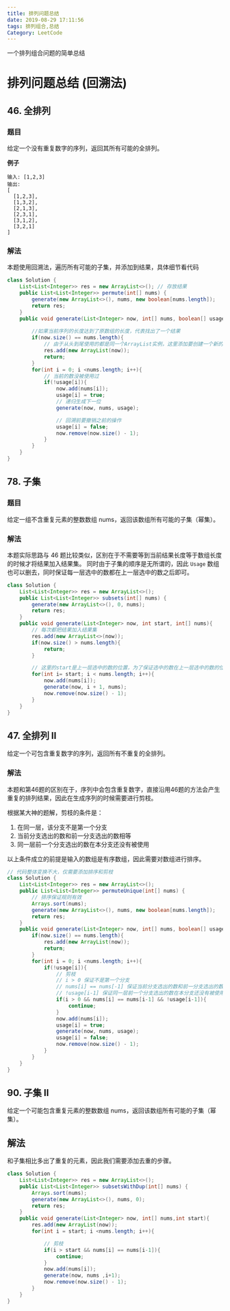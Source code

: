 ```yaml
---
title: 排列问题总结
date: 2019-08-29 17:11:56
tags: 排列组合,总结
Category: LeetCode
---
```


一个排列组合问题的简单总结

<!--more-->

# 排列问题总结 (回溯法)

## 46. 全排列

### 题目

给定一个没有重复数字的序列，返回其所有可能的全排列。

**例子**

```plain
输入: [1,2,3]
输出:
[
  [1,2,3],
  [1,3,2],
  [2,1,3],
  [2,3,1],
  [3,1,2],
  [3,2,1]
]
```

### 解法

本题使用回溯法，遍历所有可能的子集，并添加到结果，具体细节看代码

```java
class Solution {
    List<List<Integer>> res = new ArrayList<>(); // 存放结果
    public List<List<Integer>> permute(int[] nums) {
        generate(new ArrayList<>(), nums, new boolean[nums.length]);
        return res;
    }
    public void generate(List<Integer> now, int[] nums, boolean[] usage){
        
        //如果当前序列的长度达到了原数组的长度，代表找出了一个结果
        if(now.size() == nums.length){
            // 由于从头到尾使用的都是同一个ArrayList实例，这里添加要创建一个新的实例，不然结果会被修改
            res.add(new ArrayList(now));
            return;
        }
        for(int i = 0; i <nums.length; i++){
            // 当前的数没被使用过
            if(!usage[i]){
                now.add(nums[i]);
                usage[i] = true;
                // 递归生成下一位
                generate(now, nums, usage);

                // 回溯前要撤销之前的操作
                usage[i] = false;
                now.remove(now.size() - 1);
            }
        }
    }
}
```

## 78. 子集

### 题目

给定一组不含重复元素的整数数组 nums，返回该数组所有可能的子集（幂集）。

### 解法

本题实际思路与 46 题比较类似，区别在于不需要等到当前结果长度等于数组长度的时候才将结果加入结果集。 同时由于子集的顺序是无所谓的，因此 `Usage` 数组也可以删去，同时保证每一层选中的数都在上一层选中的数之后即可。

```java
class Solution {
    List<List<Integer>> res = new ArrayList<>();
    public List<List<Integer>> subsets(int[] nums) {
        generate(new ArrayList<>(), 0, nums);
        return res;
    }
    public void generate(List<Integer> now, int start, int[] nums){
        // 每次都把结果加入结果集
        res.add(new ArrayList<>(now));
        if(now.size() > nums.length){
            return;
        }

        // 这里的start是上一层选中的数的位置，为了保证选中的数在上一层选中的数的位置之后，循环从 start 开始
        for(int i= start; i < nums.length; i++){
            now.add(nums[i]);
            generate(now, i + 1, nums);
            now.remove(now.size() - 1);
        }
    }
}
```

## 47. 全排列 II

给定一个可包含重复数字的序列，返回所有不重复的全排列。

### 解法

本题和第46题的区别在于，序列中会包含重复数字，直接沿用46题的方法会产生重复的排列结果，因此在生成序列的时候需要进行剪枝。

根据某大神的题解，剪枝的条件是：

1. 在同一层，该分支不是第一个分支
2. 当前分支选出的数和前一分支选出的数相等
3. 同一层前一个分支选出的数在本分支还没有被使用

以上条件成立的前提是输入的数组是有序数组，因此需要对数组进行排序。

```java
// 代码整体变换不大，仅需要添加排序和剪枝
class Solution {
    List<List<Integer>> res = new ArrayList<>();
    public List<List<Integer>> permuteUnique(int[] nums) {
        // 排序保证规则有效
        Arrays.sort(nums);
        generate(new ArrayList<>(), nums, new boolean[nums.length]);
        return res;
    }
    public void generate(List<Integer> now, int[] nums, boolean[] usage){
        if(now.size() == nums.length){
            res.add(new ArrayList(now));
            return;
        }
        for(int i = 0; i <nums.length; i++){
            if(!usage[i]){
                // 剪枝
                // i > 0 保证不是第一个分支
                // nums[i] == nums[-1] 保证当前分支选出的数和前一分支选出的数相等
                // !usage[i-1] 保证同一层前一个分支选出的数在本分支还没有被使用/
                if(i > 0 && nums[i] == nums[i-1] && !usage[i-1]){
                    continue;
                }
                now.add(nums[i]);
                usage[i] = true;
                generate(now, nums, usage);
                usage[i] = false;
                now.remove(now.size() - 1);
            }
        }
    }
}
```

## 90. 子集 II

给定一个可能包含重复元素的整数数组 nums，返回该数组所有可能的子集（幂集）。

## 解法

和子集相比多出了重复的元素，因此我们需要添加去重的步骤。

```java
class Solution {
    List<List<Integer>> res = new ArrayList<>();
    public List<List<Integer>> subsetsWithDup(int[] nums) {
        Arrays.sort(nums);
        generate(new ArrayList<>(), nums, 0);
        return res;
    }
    public void generate(List<Integer> now, int[] nums,int start){
        res.add(new ArrayList(now));
        for(int i = start; i <nums.length; i++){

            // 剪枝
            if(i > start && nums[i] == nums[i-1]){
                continue;
            }
            now.add(nums[i]);
            generate(now, nums ,i+1);
            now.remove(now.size() - 1);
        }
    }
}
```

